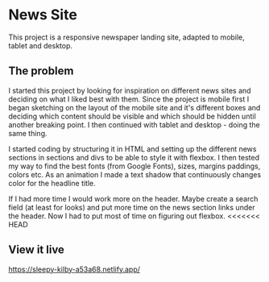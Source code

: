 # News Site

This project is a responsive newspaper landing site, adapted to mobile, tablet and desktop.

## The problem

I started this project by looking for inspiration on different news sites and deciding on what I liked best with them.
Since the project is mobile first I began sketching on the layout of the mobile site and it's different boxes and deciding which content should be visible and which should be hidden until another breaking point. I then continued with tablet and desktop - doing the same thing.

I started coding by structuring it in HTML and setting up the different news sections in sections and divs to be able to style it with flexbox.
I then tested my way to find the best fonts (from Google Fonts), sizes, margins paddings, colors etc.
As an animation I made a text shadow that continuously changes color for the headline title.

If I had more time I would work more on the header.
Maybe create a search field (at least for looks) and put more time on the news section links under the header.
Now I had to put most of time on figuring out flexbox.
<<<<<<< HEAD


## View it live

https://sleepy-kilby-a53a68.netlify.app/
